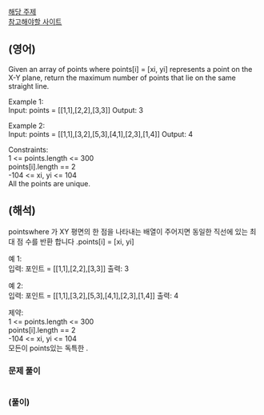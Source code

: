 <a href="https://leetcode.com/tag/hash-table/">해당 주제</a>    
<a href="https://leetcode.com/problems/max-points-on-a-line/description/">참고해야할 사이트</a>      

## (영어)
Given an array of points where points[i] = [xi, yi] represents a point on the X-Y plane, return the maximum number of points that lie on the same straight line.

 

Example 1:  
Input: points = [[1,1],[2,2],[3,3]]
Output: 3

Example 2:  
Input: points = [[1,1],[3,2],[5,3],[4,1],[2,3],[1,4]]
Output: 4
 

Constraints:  
1 <= points.length <= 300  
points[i].length == 2  
-104 <= xi, yi <= 104  
All the points are unique.  

## (해석)
pointswhere 가 XY 평면의 한 점을 나타내는 배열이 주어지면 동일한 직선에 있는 최대 점 수를 반환 합니다 .points[i] = [xi, yi]


예 1:  
입력: 포인트 = [[1,1],[2,2],[3,3]]
 출력: 3  
 
예 2:  
입력: 포인트 = [[1,1],[3,2],[5,3],[4,1],[2,3],[1,4]]
 출력: 4
 

제약:  
1 <= points.length <= 300  
points[i].length == 2  
-104 <= xi, yi <= 104  
모든이 points있는 독특한 .  


### 문제 풀이
```md
```


### (풀이)
```js
```
